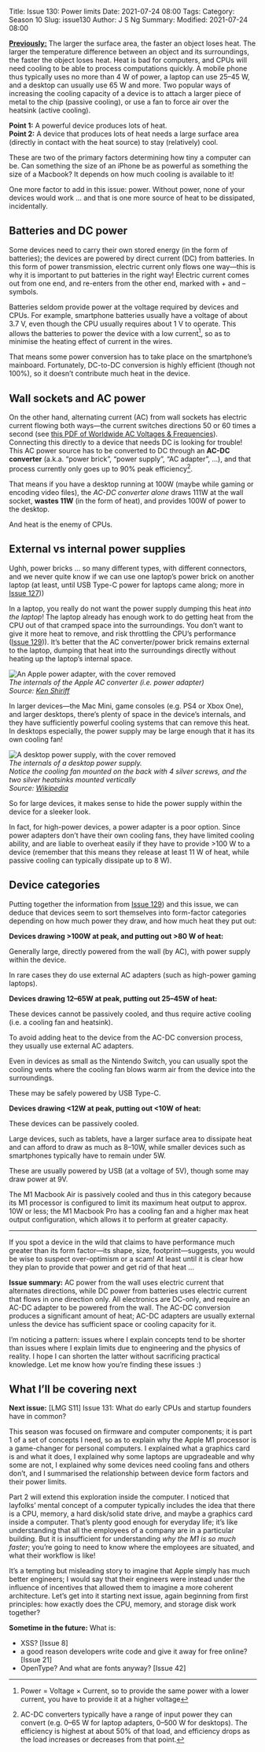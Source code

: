 Title: Issue 130: Power limits
Date: 2021-07-24 08:00
Tags: 
Category: Season 10
Slug: issue130
Author: J S Ng
Summary: 
Modified: 2021-07-24 08:00

[**Previously:**](https://buttondown.email/laymansguide/archive/) The larger the surface area, the faster an object loses heat. The larger the temperature difference between an object and its surroundings, the faster the object loses heat. Heat is bad for computers, and CPUs will need cooling to be able to process computations quickly. A mobile phone thus typically uses no more than 4 W of power, a laptop can use 25–45 W, and a desktop can usually use 65 W and more. Two popular ways of increasing the cooling capacity of a device is to attach a larger piece of metal to the chip (passive cooling), or use a fan to force air over the heatsink (active cooling).

**Point 1:** A powerful device produces lots of heat.  
**Point 2:** A device that produces lots of heat needs a large surface area (directly in contact with the heat source) to stay (relatively) cool.

These are two of the primary factors determining how tiny a computer can be. Can something the size of an iPhone be as powerful as something the size of a Macbook? It depends on how much cooling is available to it!

One more factor to add in this issue: power. Without power, none of your devices would work ... and that is one more source of heat to be dissipated, incidentally.

## Batteries and DC power

Some devices need to carry their own stored energy (in the form of batteries); the devices are powered by direct current (DC) from batteries. In this form of power transmission, electric current only flows one way—this is why it is important to put batteries in the right way! Electric current comes out from one end, and re-enters from the other end, marked with + and – symbols.

Batteries seldom provide power at the voltage required by devices and CPUs. For example, smartphone batteries usually have a voltage of about 3.7 V, even though the CPU usually requires about 1 V to operate. This allows the batteries to power the device with a low current[^1], so as to minimise the heating effect of current in the wires.

[^1]: Power = Voltage × Current, so to provide the same power with a lower current, you have to provide it at a higher voltage

That means some power conversion has to take place on the smartphone’s mainboard. Fortunately, DC-to-DC conversion is highly efficient (though not 100%), so it doesn’t contribute much heat in the device.

## Wall sockets and AC power

On the other hand, alternating current (AC) from wall sockets has electric current flowing both ways—the current switches directions 50 or 60 times a second (see [this PDF of Worldwide AC Voltages & Frequencies](https://www.oaktreeproducts.com/img/product/description/List%20of%20Worldwide%20AC%20Voltages.pdf)). Connecting this directly to a device that needs DC is looking for trouble! This AC power source has to be converted to DC through an **AC-DC converter** (a.k.a. “power brick”, “power supply”, “AC adapter”, …), and that process currently only goes up to 90% peak efficiency[^2].

[^2]: AC-DC converters typically have a range of input power they can convert (e.g. 0–65 W for laptop adapters, 0–500 W for desktops). The efficiency is highest at about 50% of that load, and efficiency drops as the load increases or decreases from that point.

That means if you have a desktop running at 100W (maybe while gaming or encoding video files), the *AC-DC converter alone* draws 111W at the wall socket, **wastes 11W** (in the form of heat), and provides 100W of power to the desktop.

And heat is the enemy of CPUs.

## External vs internal power supplies

Ughh, power bricks … so many different types, with different connectors, and we never quite know if we can use one laptop’s power brick on another laptop (at least, until USB Type-C power for laptops came along; more in [Issue 127]({filename}/season10/issue127/issue127.md)))

In a laptop, you really do not want the power supply dumping this heat *into the laptop*! The laptop already has enough work to do getting heat from the CPU out of that cramped space into the surroundings. You don’t want to give it more heat to remove, and risk throttling the CPU’s performance ([Issue 129]({filename}/season10/issue129/issue129.md))). It’s better that the AC converter/power brick remains external to the laptop, dumping that heat into the surroundings directly without heating up the laptop’s internal space.

![An Apple power adapter, with the cover removed]({attach}/season10/issue130/issue130_01.jpg)  
*The internals of the Apple AC converter (i.e. power adapter)<br />Source: [Ken Shiriff](http://www.righto.com/2015/11/macbook-charger-teardown-surprising.html)*    

In larger devices—the Mac Mini, game consoles (e.g. PS4 or Xbox One), and larger desktops, there’s plenty of space in the device’s internals, and they have sufficiently powerful cooling systems that can remove this heat. In desktops especially, the power supply may be large enough that it has its own cooling fan!

![A desktop power supply, with the cover removed]({attach}/season10/issue130/issue130_02.jpg)  
*The internals of a desktop power supply.<br />Notice the cooling fan mounted on the back with 4 silver screws, and the two silver heatsinks mounted vertically<br />Source: [Wikipedia](https://en.wikipedia.org/wiki/Power_supply_unit_(computer))*    

So for large devices, it makes sense to hide the power supply within the device for a sleeker look.

In fact, for high-power devices, a power adapter is a poor option. Since power adapters don’t have their own cooling fans, they have limited cooling ability, and are liable to overheat easily if they have to provide >100 W to a device (remember that this means they release at least 11 W of heat, while passive cooling can typically dissipate up to 8 W).

## Device categories

Putting together the information from [Issue 129]({filename}/season10/issue129/issue129.md)) and this issue, we can deduce that devices seem to sort themselves into form-factor categories depending on how much power they draw, and how much heat they put out:

**Devices drawing >100W at peak, and putting out >80 W of heat:**

Generally large, directly powered from the wall (by AC), with power supply within the device.

In rare cases they do use external AC adapters (such as high-power gaming laptops).

**Devices drawing 12–65W at peak, putting out 25–45W of heat:**

These devices cannot be passively cooled, and thus require active cooling (i.e. a cooling fan and heatsink).

To avoid adding heat to the device from the AC-DC conversion process, they usually use external AC adapters.

Even in devices as small as the Nintendo Switch, you can usually spot the cooling vents where the cooling fan blows warm air from the device into the surroundings.

These may be safely powered by USB Type-C.

**Devices drawing <12W at peak, putting out <10W of heat:**

These devices can be passively cooled.

Large devices, such as tablets, have a larger surface area to dissipate heat and can afford to draw as much as 8–10W, while smaller devices such as smartphones typically have to remain under 5W.

These are usually powered by USB (at a voltage of 5V), though some may draw power at 9V.

The M1 Macbook Air is passively cooled and thus in this category because its M1 processor is configured to limit its maximum heat output to approx. 10W or less; the M1 Macbook Pro has a cooling fan and a higher max heat output configuration, which allows it to perform at greater capacity.

<hr />

If you spot a device in the wild that claims to have performance much greater than its form factor—its shape, size, footprint—suggests, you would be wise to suspect over-optimism or a scam! At least until it is clear how they plan to provide that power and get rid of that heat …

**Issue summary:** AC power from the wall uses electric current that alternates directions, while DC power from batteries uses electric current that flows in one direction only. All electronics are DC-only, and require an AC-DC adapter to be powered from the wall. The AC-DC conversion produces a significant amount of heat; AC-DC adapters are usually external unless the device has sufficient space or cooling capacity for it.

I’m noticing a pattern: issues where I explain concepts tend to be shorter than issues where I explain limits due to engineering and the physics of reality. I hope I can shorten the latter without sacrificing practical knowledge. Let me know how you’re finding these issues :)

## What I’ll be covering next

**Next issue:** [LMG S11] Issue 131: What do early CPUs and startup founders have in common?

This season was focused on firmware and computer components; it is part 1 of a set of concepts I need, so as to explain why the Apple M1 processor is a game-changer for personal computers. I explained what a graphics card is and what it does, I explained why some laptops are upgradeable and why some are not, I explained why some devices need cooling fans and others don’t, and I summarised the relationship between device form factors and their power limits.

Part 2 will extend this exploration inside the computer. I noticed that layfolks’ mental concept of a computer typically includes the idea that there is a CPU, memory, a hard disk/solid state drive, and maybe a graphics card inside a computer. That’s plenty good enough for everyday life; it’s like understanding that all the employees of a company are in a particular building. But it is insufficient for understanding *why the M1 is so much faster*; you’re going to need to know where the employees are situated, and what their workflow is like!

It’s a tempting but misleading story to imagine that Apple simply has much better engineers; I would say that their engineers were instead under the influence of incentives that allowed them to imagine a more coherent architecture. Let’s get into it starting next issue, again beginning from first principles: how exactly does the CPU, memory, and storage disk work together?

**Sometime in the future:** What is:

- XSS? [Issue 8]
- a good reason developers write code and give it away for free online? [Issue 21]
- OpenType? And what are fonts anyway? [Issue 42]

